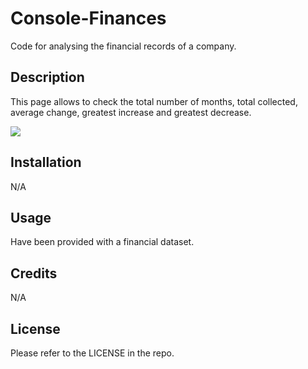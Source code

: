 # Console-Finances
Code for analysing the financial records of a company.

## Description

This page allows to check the total number of months, total collected, average change, greatest increase and greatest decrease.

<img src="./images/page1.png">

## Installation

N/A

## Usage

Have been provided with a financial dataset.

## Credits

N/A

## License

Please refer to the LICENSE in the repo.